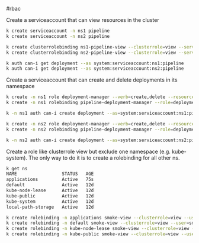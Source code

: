 #rbac 

Create a serviceaccount that can view resources in the cluster
```bash
k create serviceaccount -n ns1 pipeline
k create serviceaccount -n ns2 pipeline

k create clusterrolebinding ns1-pipeline-view --clusterrole=view --serviceaccount=ns1:pipeline
k create clusterrolebinding ns2-pipeline-view --clusterrole=view --serviceaccount=ns2:pipeline

k auth can-i get deployment --as system:serviceaccount:ns1:pipeline
k auth can-i get deployment --as system:serviceaccount:ns2:pipeline
```

Create a serviceaccount that can create and delete deployments in its namespace
```bash
k create -n ns1 role deployment-manager --verb=create,delete --resource=deployments
k create -n ns1 rolebinding pipeline-deployment-manager --role=deployment-manager --serviceaccount=ns1:pipeline

k -n ns1 auth can-i create deployment --as=system:serviceaccount:ns1:pipeline

k create -n ns2 role deployment-manager --verb=create,delete --resource=deployments
k create -n ns2 rolebinding pipeline-deployment-manager --role=deployment-manager --serviceaccount=ns2:pipeline

k -n ns2 auth can-i create deployment --as=system:serviceaccount:ns2:pipeline
```

Create a role like clusterrole view but exclude one namespace (e.g. kube-system). The only way to do it is to create a rolebinding for all other ns.
```bash
k get ns
NAME                 STATUS   AGE
applications         Active   75s
default              Active   12d
kube-node-lease      Active   12d
kube-public          Active   12d
kube-system          Active   12d
local-path-storage   Active   12d

k create rolebinding -n applications smoke-view --clusterrole=view --user=smoke
k create rolebinding -n default smoke-view --clusterrole=view --user=smoke
k create rolebinding -n kube-node-lease smoke-view --clusterrole=view --user=smoke
k create rolebinding -n kube-public smoke-view --clusterrole=view --user=smoke
```